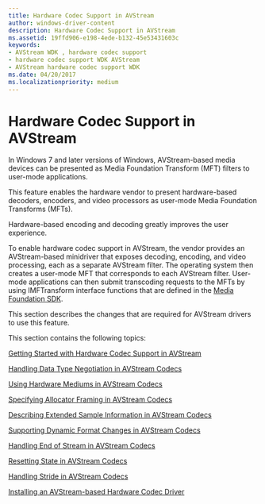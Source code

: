 ```yaml
---
title: Hardware Codec Support in AVStream
author: windows-driver-content
description: Hardware Codec Support in AVStream
ms.assetid: 19ffd906-e198-4ede-b132-45e53431603c
keywords:
- AVStream WDK , hardware codec support
- hardware codec support WDK AVStream
- AVStream hardware codec support WDK
ms.date: 04/20/2017
ms.localizationpriority: medium
---
```


# Hardware Codec Support in AVStream


In Windows 7 and later versions of Windows, AVStream-based media devices can be presented as Media Foundation Transform (MFT) filters to user-mode applications.

This feature enables the hardware vendor to present hardware-based decoders, encoders, and video processors as user-mode Media Foundation Transforms (MFTs).

Hardware-based encoding and decoding greatly improves the user experience.

To enable hardware codec support in AVStream, the vendor provides an AVStream-based minidriver that exposes decoding, encoding, and video processing, each as a separate AVStream filter. The operating system then creates a user-mode MFT that corresponds to each AVStream filter. User-mode applications can then submit transcoding requests to the MFTs by using IMFTransform interface functions that are defined in the [Media Foundation SDK](http://go.microsoft.com/fwlink/p/?linkid=144771).

This section describes the changes that are required for AVStream drivers to use this feature.

This section contains the following topics:

[Getting Started with Hardware Codec Support in AVStream](getting-started-with-hardware-codec-support-in-avstream.md)

[Handling Data Type Negotiation in AVStream Codecs](handling-data-type-negotiation-in-avstream-codecs.md)

[Using Hardware Mediums in AVStream Codecs](using-hardware-mediums-in-avstream-codecs.md)

[Specifying Allocator Framing in AVStream Codecs](specifying-allocator-framing-in-avstream-codecs.md)

[Describing Extended Sample Information in AVStream Codecs](describing-extended-sample-information-in-avstream-codecs.md)

[Supporting Dynamic Format Changes in AVStream Codecs](supporting-dynamic-format-changes-in-avstream-codecs.md)

[Handling End of Stream in AVStream Codecs](handling-end-of-stream-in-avstream-codecs.md)

[Resetting State in AVStream Codecs](resetting-state-in-avstream-codecs.md)

[Handling Stride in AVStream Codecs](handling-stride-in-avstream-codecs.md)

[Installing an AVStream-based Hardware Codec Driver](installing-an-avstream-based-hardware-codec-driver.md)

 

 




